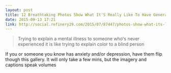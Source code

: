 ```yaml
---
layout: post
title: 12 Breathtaking Photos Show What It'S Really Like To Have General Anxiety Disorder
date: 2015-09-13 17:21
link: http://social.refinery29.com/2015/07/87447/photos-show-what-its-like-to-have-general-anxiety-disorder
---
```


> Trying to explain a mental illness to someone who's never experienced it is like trying to explain color to a blind person

If you or someone you know has anxiety and/or depression, have them flip though this gallery. It will only take a few mins, but the imagery and captions speak volumes